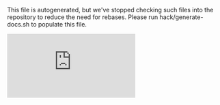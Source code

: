 ---
---

This file is autogenerated, but we've stopped checking such files into the
repository to reduce the need for rebases. Please run hack/generate-docs.sh to
populate this file.





<!-- BEGIN MUNGE: GENERATED_ANALYTICS -->
[![Analytics](https://kubernetes-site.appspot.com/UA-36037335-10/GitHub/docs/user-guide/kubectl/kubectl_top-node.md?pixel)]()
<!-- END MUNGE: GENERATED_ANALYTICS -->
